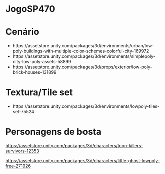 # JogoSP470

<h1>Cenário</h1>
<ul>
  <li>https://assetstore.unity.com/packages/3d/environments/urban/low-poly-buildings-with-multiple-color-schemes-colorful-city-169972</li>
  <li>https://assetstore.unity.com/packages/3d/environments/simplepoly-city-low-poly-assets-58899</li>
  <li>https://assetstore.unity.com/packages/3d/props/exterior/low-poly-brick-houses-131899</li>
</ul>



<h1>Textura/Tile set</h1>
<ul>
  <li>https://assetstore.unity.com/packages/3d/environments/lowpoly-tiles-set-75524</li>
</ul>

<h1>Personagens de bosta</h1>

https://assetstore.unity.com/packages/3d/characters/toon-killers-survivors-12353

https://assetstore.unity.com/packages/3d/characters/little-ghost-lowpoly-free-271926
